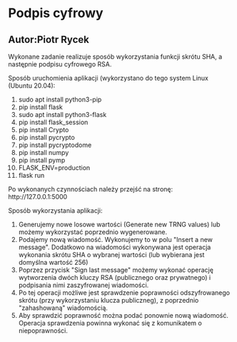<h1>Podpis cyfrowy</h1>
<h2><b>Autor:</b>Piotr Rycek</h2>
<p>Wykonane zadanie realizuje sposób wykorzystania funkcji skrótu SHA, a następnie podpisu cyfrowego RSA.</p>
<p>Sposób uruchomienia aplikacji (wykorzystano do tego system Linux (Ubuntu 20.04):</p>
<ol>
  <li>sudo apt install python3-pip</li>
  <li>pip install flask</li>
  <li>sudo apt install python3-flask</li>
  <li>pip install flask_session</li>
  <li>pip install Crypto</li>
  <li>pip install pycrypto</li>
  <li>pip install pycryptodome</li>
  <li>pip install numpy</li>
  <li>pip install pymp</li>
  <li>FLASK_ENV=production</li>
  <li>flask run</li>
</ol>
<p>Po wykonanych czynnościach należy przejść na stronę: http://127.0.0.1:5000 </p>


<p>Sposób wykorzystania aplikacji:</p>
<ol>
  <li>Generujemy nowe losowe wartości (Generate new TRNG values) lub możemy wykorzystać poprzednio wygenerowane.</li>
  <li>Podajemy nową wiadomość. Wykonujemy to w polu "Insert a new message". Dodatkowo na wiadomości wykonywana jest operacja wykonania skrótu SHA o wybranej wartości (lub wybierana jest domyślna wartość 256)</li>
  <li>Poprzez przycisk "Sign last message" możemy wykonać operację wytworzenia dwóch kluczy RSA (publicznego oraz prywatnego) i podpisania nimi zaszyfrowanej wiadomości.</li>
  <li>Po tej operacji możliwe jest sprawdzenie poprawności odszyfrowanego skrótu (przy wykorzystaniu klucza publiczneg), z poprzednio "zahashowaną" wiadomością.</li>
  <li>Aby sprawdzić poprawność można podać ponownie nową wiadomość. Operacja sprawdzenia powinna wykonać się z komunikatem o niepoprawności.</li>
</ol>
